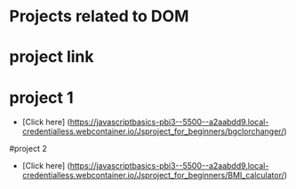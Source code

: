 # Projects related to DOM

# project link
# project 1
- [Click here] (https://javascriptbasics-pbi3--5500--a2aabdd9.local-credentialless.webcontainer.io/Jsproject_for_beginners/bgclorchanger/)

#project 2
- [Click here] (https://javascriptbasics-pbi3--5500--a2aabdd9.local-credentialless.webcontainer.io/Jsproject_for_beginners/BMI_calculator/)
